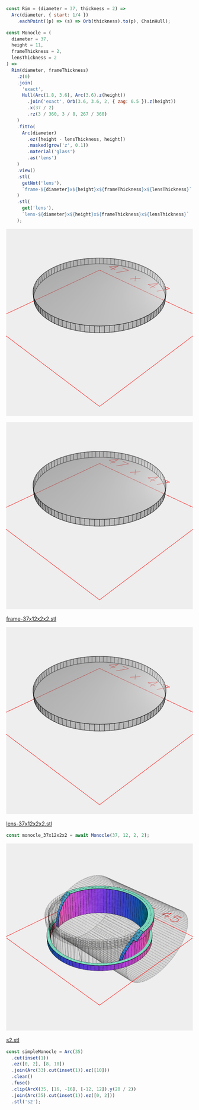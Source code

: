 ```JavaScript
const Rim = (diameter = 37, thickness = 2) =>
  Arc(diameter, { start: 1/4 })
    .eachPoint((p) => (s) => Orb(thickness).to(p), ChainHull);
```

```JavaScript
const Monocle = (
  diameter = 37,
  height = 11,
  frameThickness = 2,
  lensThickness = 2
) =>
  Rim(diameter, frameThickness)
    .z(0)
    .join(
      'exact',
      Hull(Arc(1.8, 3.6), Arc(3.6).z(height))
        .join('exact', Orb(3.6, 3.6, 2, { zag: 0.5 }).z(height))
        .x(37 / 2)
        .rz(3 / 360, 3 / 8, 267 / 360)
    )
    .fitTo(
      Arc(diameter)
        .ez([height - lensThickness, height])
        .masked(grow('z', 0.1))
        .material('glass')
        .as('lens')
    )
    .view()
    .stl(
      getNot('lens'),
      `frame-${diameter}x${height}x${frameThickness}x${lensThickness}`
    )
    .stl(
      get('lens'),
      `lens-${diameter}x${height}x${frameThickness}x${lensThickness}`
    );
```

![Image](monocle.md.monocle_37x12x2x2.png)

![Image](monocle.md.monocle_37x12x2x2.png)

[frame-37x12x2x2.stl](monocle.frame-37x12x2x2.stl)

![Image](monocle.md.monocle_37x12x2x2.png)

[lens-37x12x2x2.stl](monocle.lens-37x12x2x2.stl)

```JavaScript
const monocle_37x12x2x2 = await Monocle(37, 12, 2, 2);
```

![Image](monocle.md.simpleMonocle.png)

[s2.stl](monocle.s2.stl)

```JavaScript
const simpleMonocle = Arc(35)
  .cut(inset(1))
  .ez([0, 2], [8, 10])
  .join(Arc(33).cut(inset(1)).ez([10]))
  .clean()
  .fuse()
  .clip(ArcX(35, [16, -16], [-12, 12]).y(20 / 2))
  .join(Arc(35).cut(inset(1)).ez([0, 2]))
  .stl('s2');
```
